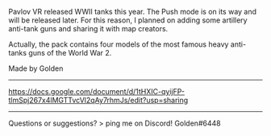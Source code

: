 Pavlov VR released WWII tanks this year. The Push mode is on its way and will be released later. For this reason, I planned on adding some artillery anti-tank guns and sharing it with map creators.

Actually, the pack contains four models of the most famous heavy anti-tanks guns of the World War 2.

Made by Golden


*****

https://docs.google.com/document/d/1tHXIC-qyijFP-tlmSpj267x4lMGTTvcVl2qAy7rhmJs/edit?usp=sharing

*****

Questions or suggestions? > ping me on Discord! Golden#6448
